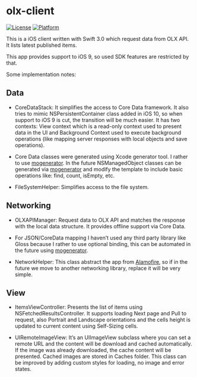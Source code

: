 # olx-client

[![License](https://img.shields.io/cocoapods/l/ElasticTransition.svg?style=flat)](http://cocoapods.org/pods/ElasticTransition)
[![Platform](https://img.shields.io/cocoapods/p/ElasticTransition.svg?style=flat)](http://cocoapods.org/pods/ElasticTransition)

This is a iOS client written with Swift 3.0 which request data from OLX API. It lists latest published items.

This app provides support to iOS 9, so used SDK features are restricted by that.

Some implementation notes:

## Data

- CoreDataStack: It simplifies the access to Core Data framework. It also tries to mimic NSPersistentContainer class added in iOS 10, so when support to iOS 9 is cut, the transition will be much easier. It has two contexts: View context which is a read-only context used to present data in the UI and Background Context used to execute background operations (like mapping server responses with local objects and save operations).

- Core Data classes were generated using Xcode generator tool. I rather to use [mogenerator](https://github.com/rentzsch/mogenerator). In the future NSManagedObject classes can be generated via [mogenerator](https://github.com/rentzsch/mogenerator) and modify the template to include basic operations like: find, count, isEmpty, etc.

- FileSystemHelper: Simplifies access to the file system.

## Networking

- OLXAPIManager: Request data to OLX API and matches the response with the local data structure. It provides offline support via Core Data.

- For JSON/CoreData mapping I haven’t used any third party library like Gloss because I rather to use optional binding, this can be automated in the future using [mogenerator](https://github.com/rentzsch/mogenerator).

- NetworkHelper: This class abstract the app from [Alamofire](https://github.com/Alamofire/Alamofire), so if in the future we move to another networking library, replace it will be very simple.

## View

- ItemsViewController: Presents the list of items using NSFetchedResultsController. It supports loading Next page and Pull to request, also Portrait and Landscape orientations and the cells height is updated to current content using Self-Sizing cells.

- UIRemoteImageView: It’s an UIImageView subclass where you can set a remote URL and the content will be download and cached automatically. If the image was already downloaded, the cache content will be presented. Cached images are stored in Caches folder. This class can be improved by adding custom styles for loading, no image and error states.
